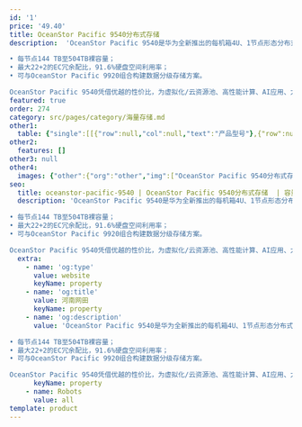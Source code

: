```yaml
---
id: '1'
price: '49.40'
title: OceanStor Pacific 9540分布式存储
description:  'OceanStor Pacific 9540是华为全新推出的每机箱4U、1节点形态分布式存储，每节点提供大容量和灵活的部件配置组合，以满足广泛的结构化与非结构化业务负载访问诉求。关键特点：

• 每节点144 TB至504TB裸容量；
• 最大22+2的EC冗余配比，91.6%硬盘空间利用率；
• 可与OceanStor Pacific 9920组合构建数据分级存储方案。

OceanStor Pacific 9540凭借优越的性价比，为虚拟化/云资源池、高性能计算、AI应用、大数据分析、海量数据长期备份与归档等场景提供灵活的数据存取服务。'
featured: true
order: 274
category: src/pages/category/海量存储.md
other1: 
  table: {"single":[[{"row":null,"col":null,"text":"产品型号"},{"row":null,"col":"2","text":"OceanStor Pacific 9540"}],[{"row":null,"col":null,"text":"系统架构"},{"row":null,"col":"2","text":"全对称分布式架构"}],[{"row":null,"col":null,"text":"存储访问协议"},{"row":null,"col":null,"text":"NFS、SMB、POSIX、MPI-IO、HDFS和S3等"},{"row":null,"col":null,"text":"SCSI, iSCSI, OpenStack Cinder"}],[{"row":null,"col":null,"text":"每机箱裸容量"},{"row":null,"col":null,"text":"144 TB ～ 504 TB"},{"row":null,"col":null,"text":"144 TB ~ 504 TB"}],[{"row":null,"col":null,"text":"每机箱高度"},{"row":null,"col":null,"text":"4U"},{"row":null,"col":null,"text":"4U"}],[{"row":null,"col":null,"text":"每机箱节点数"},{"row":null,"col":null,"text":"1"},{"row":null,"col":null,"text":"1"}],[{"row":null,"col":null,"text":"每节点最大主存盘数"},{"row":null,"col":null,"text":"36"},{"row":null,"col":null,"text":"36"}],[{"row":null,"col":null,"text":"主存盘类型"},{"row":null,"col":null,"text":"3.5英寸HDD"},{"row":null,"col":null,"text":"3.5英寸HDD"}],[{"row":null,"col":null,"text":"每节点处理器"},{"row":null,"col":null,"text":"2颗鲲鹏920处理器或2颗x86架构处理器"},{"row":null,"col":null,"text":"2颗鲲鹏920处理器或2颗x86架构处理器"}],[{"row":null,"col":null,"text":"每节点最大内存"},{"row":null,"col":null,"text":"256 GB、512 GB"},{"row":null,"col":null,"text":"512 GB、768 GB或1 TB"}],[{"row":null,"col":null,"text":"每节点最大缓存"},{"row":null,"col":null,"text":"4个NVMe SSD"},{"row":null,"col":null,"text":"4个NVMe SSD或SAS SSD"}],[{"row":null,"col":null,"text":"每节点系统盘"},{"row":null,"col":null,"text":"2个600 GB SAS HDD"},{"row":null,"col":null,"text":"•2个600 GB SAS HDD\n•2个480 GB SATA SSD"}],[{"row":null,"col":null,"text":"前端业务网络类型*"},{"row":null,"col":null,"text":"•10 GE、25 GE或100 GE TCP/IP\n•25 GE或100 GE RoCE\n•100 Gb/s EDR InfiniBand"},{"row":null,"col":null,"text":"•10 GE或25 GE TCP/IP\n•25 GE RoCE"}],[{"row":null,"col":null,"text":"存储互联网络类型"},{"row":null,"col":null,"text":"•25 GE RoCE\n•100 Gb/s EDR InfiniBand"},{"row":null,"col":null,"text":"•10 GE或25 GE TCP/IP\n•25 GE RoCE"}],[{"row":null,"col":null,"text":"数据冗余保护机制"},{"row":null,"col":null,"text":"纠删码(Erasure Coding)：支持N+M冗余保护，M支持2、3或4"},{"row":null,"col":null,"text":"•纠删码(Erasure Coding)：支持N+M冗余保护，M支持2、3或4，适用于SSD或HDD主存\n•多副本：3副本等"}],[{"row":null,"col":null,"text":"数据自愈"},{"row":null,"col":null,"text":"自动并行重构，效率可达2TB/小时"},{"row":null,"col":null,"text":"自动并行重构，效率可达4TB/小时"}],[{"row":null,"col":null,"text":"关键特性"},{"row":null,"col":null,"text":"配额（SmartQuota）\n分级存储（SmartTier）\n服务质量（SmartQoS）\n负载均衡（SmartEqualizer）\n多租户（SmartMulti-Tenant）\n数据加密（SmartEncryption）\n审计日志（SmartAuditlog）\n快照（HyperSnap）\n异步复制（HyperReplication）\n元数据检索（SmartIndexing）\n回收站（Recycle Bin）\n多协议互通（SmartInterworking）\n端到端数据完整性校验（DIF）\n多版本（Object Versioning）*\n智能纳管（SmartTakeover）*"},{"row":null,"col":null,"text":"自动精简配置(SmartThin)\n数据缩减（SmartDedupe &SmartCompression）\n服务质量（SmartQoS)\n审计日志（SmartAuditlog）\n快照（HyperSnap)\n链接克隆（HyperClone）\n分布式双活（HyperMetro)\n异步复制（HyperReplication）\n多资源池（MultiPool）\n端到端数据完整性校验（DIF）"}],[{"row":null,"col":null,"text":"存储管理软件"},{"row":null,"col":"2","text":"设备管理（DeviceManager） 、远程维护管理（eService）"}],[{"row":null,"col":null,"text":"机箱尺寸（高×宽×深）"},{"row":null,"col":null,"text":"•鲲鹏机型：175 mm × 447 mm × 790 mm\n•x86机型：175 mm × 447 mm × 748 mm"},{"row":null,"col":null,"text":"•鲲鹏机型：175 mm × 447 mm × 790 mm\n•x86机型：175 mm × 447 mm × 748 mm"}],[{"row":null,"col":null,"text":"每机箱最大重量（含硬盘）"},{"row":null,"col":"2","text":"≤65 kg"}],[{"row":null,"col":null,"text":"工作环境温度"},{"row":null,"col":"2","text":"5℃～35℃"}],[{"row":null,"col":null,"text":"工作环境湿度"},{"row":null,"col":"2","text":"8% RH～90% RH，无凝露"}]]}
other2:
  features: []
other3: null
other4:
  images: {"other":{"org":"other","img":["OceanStor Pacific 9540分布式存储.webp"]}}
seo:
  title: oceanstor-pacific-9540 | OceanStor Pacific 9540分布式存储  | 容量型 | OceanStor Pacific 系列存储 | 海量存储 | 数据存储
  description: 'OceanStor Pacific 9540是华为全新推出的每机箱4U、1节点形态分布式存储，每节点提供大容量和灵活的部件配置组合，以满足广泛的结构化与非结构化业务负载访问诉求。关键特点：

• 每节点144 TB至504TB裸容量；
• 最大22+2的EC冗余配比，91.6%硬盘空间利用率；
• 可与OceanStor Pacific 9920组合构建数据分级存储方案。

OceanStor Pacific 9540凭借优越的性价比，为虚拟化/云资源池、高性能计算、AI应用、大数据分析、海量数据长期备份与归档等场景提供灵活的数据存取服务。'
  extra:
    - name: 'og:type'
      value: website
      keyName: property
    - name: 'og:title'
      value: 河南网田
      keyName: property
    - name: 'og:description'
      value: 'OceanStor Pacific 9540是华为全新推出的每机箱4U、1节点形态分布式存储，每节点提供大容量和灵活的部件配置组合，以满足广泛的结构化与非结构化业务负载访问诉求。关键特点：

• 每节点144 TB至504TB裸容量；
• 最大22+2的EC冗余配比，91.6%硬盘空间利用率；
• 可与OceanStor Pacific 9920组合构建数据分级存储方案。

OceanStor Pacific 9540凭借优越的性价比，为虚拟化/云资源池、高性能计算、AI应用、大数据分析、海量数据长期备份与归档等场景提供灵活的数据存取服务。'
      keyName: property
    - name: Robots
      value: all
template: product
---
```

